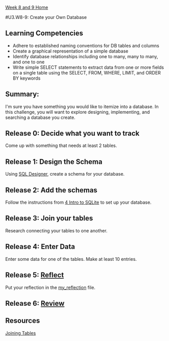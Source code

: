 [Week 8 and 9 Home](./)

#U3.W8-9: Create your Own Database

## Learning Competencies
- Adhere to established naming conventions for DB tables and columns
- Create a graphical representation of a simple database
- Identify database relationships including one to many, many to many, and one to one
- Write simple SELECT statements to extract data from one or more fields on a single table using the SELECT, FROM, WHERE, LIMIT, and ORDER BY keywords

## Summary:
I'm sure you have something you would like to itemize into a database. In this challenge, you will want to explore designing, implementing, and searching a database you create. 

## Release 0: Decide what you want to track
Come up with something that needs at least 2 tables. 

## Release 1: Design the Schema
Using [SQL Designer](https://socrates.devbootcamp.com/sql), create a schema for your database. 

## Release 2: Add the schemas
Follow the instructions from [4 Intro to SQLite](../../../week-7/4-intro-to-SQLite) to set up your database.

## Release 3: Join your tables
Research connecting your tables to one another. 

## Release 4: Enter Data
Enter some data for one of the tables. Make at least 10 entries.

## Release 5: [Reflect](https://github.com/Devbootcamp/phase-0-handbook/blob/master/coding-references/reflection-guidelines.md) 
Put your reflection in the [my_reflection](my_reflection.md) file.

## Release 6: [Review](https://github.com/Devbootcamp/phase-0-handbook/blob/master/coding-references/review.md)


## Resources
[Joining Tables](http://zetcode.com/db/sqlite/joins/)
